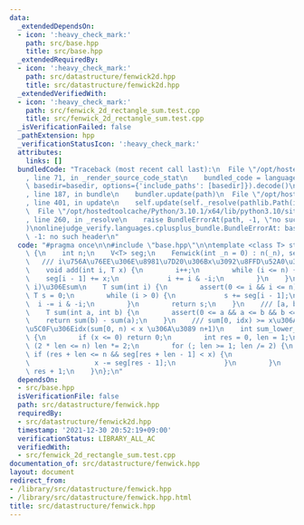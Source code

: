 ```yaml
---
data:
  _extendedDependsOn:
  - icon: ':heavy_check_mark:'
    path: src/base.hpp
    title: src/base.hpp
  _extendedRequiredBy:
  - icon: ':heavy_check_mark:'
    path: src/datastructure/fenwick2d.hpp
    title: src/datastructure/fenwick2d.hpp
  _extendedVerifiedWith:
  - icon: ':heavy_check_mark:'
    path: src/fenwick_2d_rectangle_sum.test.cpp
    title: src/fenwick_2d_rectangle_sum.test.cpp
  _isVerificationFailed: false
  _pathExtension: hpp
  _verificationStatusIcon: ':heavy_check_mark:'
  attributes:
    links: []
  bundledCode: "Traceback (most recent call last):\n  File \"/opt/hostedtoolcache/Python/3.10.1/x64/lib/python3.10/site-packages/onlinejudge_verify/documentation/build.py\"\
    , line 71, in _render_source_code_stat\n    bundled_code = language.bundle(stat.path,\
    \ basedir=basedir, options={'include_paths': [basedir]}).decode()\n  File \"/opt/hostedtoolcache/Python/3.10.1/x64/lib/python3.10/site-packages/onlinejudge_verify/languages/cplusplus.py\"\
    , line 187, in bundle\n    bundler.update(path)\n  File \"/opt/hostedtoolcache/Python/3.10.1/x64/lib/python3.10/site-packages/onlinejudge_verify/languages/cplusplus_bundle.py\"\
    , line 401, in update\n    self.update(self._resolve(pathlib.Path(included), included_from=path))\n\
    \  File \"/opt/hostedtoolcache/Python/3.10.1/x64/lib/python3.10/site-packages/onlinejudge_verify/languages/cplusplus_bundle.py\"\
    , line 260, in _resolve\n    raise BundleErrorAt(path, -1, \"no such header\"\
    )\nonlinejudge_verify.languages.cplusplus_bundle.BundleErrorAt: base.hpp: line\
    \ -1: no such header\n"
  code: "#pragma once\n\n#include \"base.hpp\"\n\ntemplate <class T> struct Fenwick\
    \ {\n    int n;\n    V<T> seg;\n    Fenwick(int _n = 0) : n(_n), seg(n) {}\n \
    \   /// i\u756A\u76EE\u306E\u8981\u7D20\u306Bx\u3092\u8FFD\u52A0\u3059\u308B\n\
    \    void add(int i, T x) {\n        i++;\n        while (i <= n) {\n        \
    \    seg[i - 1] += x;\n            i += i & -i;\n        }\n    }\n    /// [0,\
    \ i)\u306Esum\n    T sum(int i) {\n        assert(0 <= i && i <= n);\n       \
    \ T s = 0;\n        while (i > 0) {\n            s += seg[i - 1];\n          \
    \  i -= i & -i;\n        }\n        return s;\n    }\n    /// [a, b)\u306Esum\n\
    \    T sum(int a, int b) {\n        assert(0 <= a && a <= b && b <= n);\n    \
    \    return sum(b) - sum(a);\n    }\n    /// sum[0, idx) >= x\u306A\u308B\u6700\
    \u5C0F\u306Eidx(sum[0, n) < x \u306A\u3089 n+1)\n    int sum_lower_bound(T x)\
    \ {\n        if (x <= 0) return 0;\n        int res = 0, len = 1;\n        while\
    \ (2 * len <= n) len *= 2;\n        for (; len >= 1; len /= 2) {\n           \
    \ if (res + len <= n && seg[res + len - 1] < x) {\n                res += len;\n\
    \                x -= seg[res - 1];\n            }\n        }\n        return\
    \ res + 1;\n    }\n};\n"
  dependsOn:
  - src/base.hpp
  isVerificationFile: false
  path: src/datastructure/fenwick.hpp
  requiredBy:
  - src/datastructure/fenwick2d.hpp
  timestamp: '2021-12-30 20:52:19+09:00'
  verificationStatus: LIBRARY_ALL_AC
  verifiedWith:
  - src/fenwick_2d_rectangle_sum.test.cpp
documentation_of: src/datastructure/fenwick.hpp
layout: document
redirect_from:
- /library/src/datastructure/fenwick.hpp
- /library/src/datastructure/fenwick.hpp.html
title: src/datastructure/fenwick.hpp
---
```

